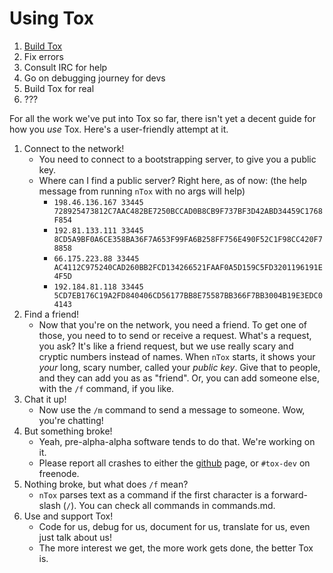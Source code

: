 # Using Tox
1. [Build Tox](/INSTALL.md)
2. Fix errors
3. Consult IRC for help
4. Go on debugging journey for devs
5. Build Tox for real
6. ???

For all the work we've put into Tox so far,
there isn't yet a decent guide for how you _use_
Tox. Here's a user-friendly attempt at it.

1. Connect to the network!
    + You need to connect to a bootstrapping server, to give you a public key.
    + Where can I find a public server? Right here, as of now:
      (the help message from running `nTox` with no args will help)
        + `198.46.136.167 33445 728925473812C7AAC482BE7250BCCAD0B8CB9F737BF3D42ABD34459C1768F854`
        + `192.81.133.111 33445 8CD5A9BF0A6CE358BA36F7A653F99FA6B258FF756E490F52C1F98CC420F78858`
        + `66.175.223.88 33445  AC4112C975240CAD260BB2FCD134266521FAAF0A5D159C5FD3201196191E4F5D`
        + `192.184.81.118 33445 5CD7EB176C19A2FD840406CD56177BB8E75587BB366F7BB3004B19E3EDC04143`
2. Find a friend!
    + Now that you're on the network, you need a friend. To get one of those,
       you need to to send or receive a request. What's a request, you ask?
       It's like a friend request, but we use really scary and cryptic numbers
       instead of names. When `nTox` starts, it shows your _your_ long, scary number,
       called your *public key*. Give that to people, and they can add you as
       as "friend". Or, you can add someone else, with the `/f` command, if you like.
3. Chat it up!
    + Now use the `/m` command to send a message to someone. Wow, you're chatting!
4. But something broke!
    + Yeah, pre-alpha-alpha software tends to do that. We're working on it.
    + Please report all crashes to either the [github](/) page, or `#tox-dev` on freenode.
5. Nothing broke, but what does `/f` mean?
    + `nTox` parses text as a command if the first character is a forward-slash (`/`).
      You can check all commands in commands.md.
6. Use and support Tox!
    + Code for us, debug for us, document for us, translate for us, even just talk about us!
    + The more interest we get, the more work gets done, the better Tox is.
